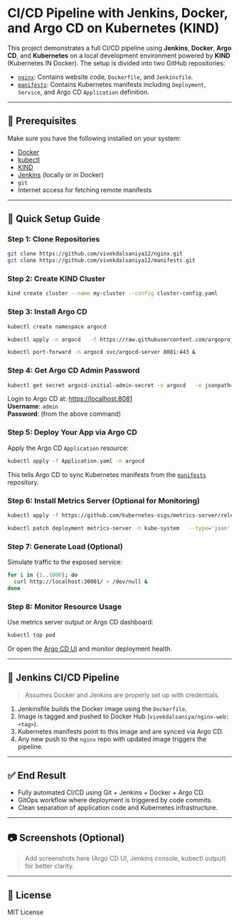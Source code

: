 
# CI/CD Pipeline with Jenkins, Docker, and Argo CD on Kubernetes (KIND)

This project demonstrates a full CI/CD pipeline using **Jenkins**, **Docker**, **Argo CD**, and **Kubernetes** on a local development environment powered by **KIND** (Kubernetes IN Docker). The setup is divided into two GitHub repositories:

- [`nginx`](https://github.com/vivekdalsaniya12/nginx): Contains website code, `Dockerfile`, and `Jenkinsfile`.
- [`manifests`](https://github.com/vivekdalsaniya12/manifests): Contains Kubernetes manifests including `Deployment`, `Service`, and Argo CD `Application` definition.

---

## 🔧 Prerequisites

Make sure you have the following installed on your system:

- [Docker](https://www.docker.com/)
- [kubectl](https://kubernetes.io/docs/tasks/tools/)
- [KIND](https://kind.sigs.k8s.io/)
- [Jenkins](https://www.jenkins.io/) (locally or in Docker)
- `git`
- Internet access for fetching remote manifests

---

## 🚀 Quick Setup Guide

### Step 1: Clone Repositories

```bash
git clone https://github.com/vivekdalsaniya12/nginx.git
git clone https://github.com/vivekdalsaniya12/manifests.git
```

### Step 2: Create KIND Cluster

```bash
kind create cluster --name my-cluster --config cluster-config.yaml
```

### Step 3: Install Argo CD

```bash
kubectl create namespace argocd

kubectl apply -n argocd   -f https://raw.githubusercontent.com/argoproj/argo-cd/stable/manifests/install.yaml

kubectl port-forward -n argocd svc/argocd-server 8081:443 &
```

### Step 4: Get Argo CD Admin Password

```bash
kubectl get secret argocd-initial-admin-secret -n argocd   -o jsonpath="{.data.password}" | base64 -d && echo
```

Login to Argo CD at: [https://localhost:8081](https://localhost:8081)  
**Username**: `admin`  
**Password**: (from the above command)

### Step 5: Deploy Your App via Argo CD

Apply the Argo CD `Application` resource:

```bash
kubectl apply -f Application.yaml -n argocd
```

This tells Argo CD to sync Kubernetes manifests from the [`manifests`](https://github.com/vivekdalsaniya12/manifests) repository.

### Step 6: Install Metrics Server (Optional for Monitoring)

```bash
kubectl apply -f https://github.com/kubernetes-sigs/metrics-server/releases/latest/download/components.yaml

kubectl patch deployment metrics-server -n kube-system   --type='json' -p='[{"op":"add","path":"/spec/template/spec/containers/0/args/-","value":"--kubelet-insecure-tls"}]'
```

### Step 7: Generate Load (Optional)

Simulate traffic to the exposed service:

```bash
for i in {1..1000}; do
  curl http://localhost:30001/ > /dev/null &
done
```

### Step 8: Monitor Resource Usage

Use metrics server output or Argo CD dashboard:

```bash
kubectl top pod
```

Or open the [Argo CD UI](https://localhost:8081) and monitor deployment health.

---

## 🧪 Jenkins CI/CD Pipeline

> Assumes Docker and Jenkins are properly set up with credentials.

1. Jenkinsfile builds the Docker image using the `Dockerfile`.
2. Image is tagged and pushed to Docker Hub (`vivekdalsaniya/nginx-web:<tag>`).
3. Kubernetes manifests point to this image and are synced via Argo CD.
4. Any new push to the `nginx` repo with updated image triggers the pipeline.

---

## ✅ End Result

- Fully automated CI/CD using Git + Jenkins + Docker + Argo CD.
- GitOps workflow where deployment is triggered by code commits.
- Clean separation of application code and Kubernetes infrastructure.

---

## 📷 Screenshots (Optional)

> Add screenshots here (Argo CD UI, Jenkins console, kubectl output) for better clarity.

---

## 📄 License

MIT License
